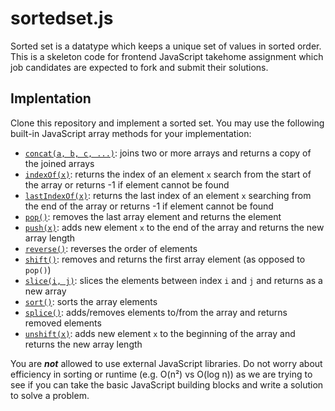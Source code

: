 # sortedset.js

Sorted set is a datatype which keeps a unique set of values in sorted order.
This is a skeleton code for frontend JavaScript takehome assignment which
job candidates are expected to fork and submit their solutions.

## Implentation

Clone this repository and implement a sorted set. You may use the following
built-in JavaScript array methods for your implementation:

* [`concat(a, b, c, ...)`](https://developer.mozilla.org/en-US/docs/Web/JavaScript/Reference/Global_Objects/Array/concat):
  joins two or more arrays and returns a copy of the
  joined arrays
* [`indexOf(x)`](https://developer.mozilla.org/en-US/docs/Web/JavaScript/Reference/Global_Objects/Array/indexOf):
  returns the index of an element `x` search from the start of
  the array or returns -1 if element cannot be found
* [`lastIndexOf(x)`](https://developer.mozilla.org/en-US/docs/Web/JavaScript/Reference/Global_Objects/Array/lastIndexOf):
  returns the last index of an element `x` searching from
  the end of the array or returns -1 if element cannot be found
* [`pop()`](https://developer.mozilla.org/en-US/docs/Web/JavaScript/Reference/Global_Objects/Array/pop):
  removes the last array element and returns the element
* [`push(x)`](https://developer.mozilla.org/en-US/docs/Web/JavaScript/Reference/Global_Objects/Array/push):
  adds new element `x` to the end of the array and returns the new array length
* [`reverse()`](https://developer.mozilla.org/en-US/docs/Web/JavaScript/Reference/Global_Objects/Array/reverse):
  reverses the order of elements
* [`shift()`](https://developer.mozilla.org/en-US/docs/Web/JavaScript/Reference/Global_Objects/Array/shift):
  removes and returns the first array element (as opposed to `pop()`)
* [`slice(i, j)`](https://developer.mozilla.org/en-US/docs/Web/JavaScript/Reference/Global_Objects/Array/slice):
  slices the elements between index `i` and `j` and returns as a new array
* [`sort()`](https://developer.mozilla.org/en-US/docs/Web/JavaScript/Reference/Global_Objects/Array/sort):
  sorts the array elements
* [`splice()`](https://developer.mozilla.org/en-US/docs/Web/JavaScript/Reference/Global_Objects/Array/splice):
  adds/removes elements to/from the array and returns removed elements
* [`unshift(x)`](https://developer.mozilla.org/en-US/docs/Web/JavaScript/Reference/Global_Objects/Array/unshift):
  adds new element `x` to the beginning of the array and returns the new array length

You are _**not**_ allowed to use external JavaScript libraries. Do not
worry about efficiency in sorting or runtime (e.g. O(n²) vs O(log n))
as we are trying to see if you can take the basic JavaScript building
blocks and write a solution to solve a problem.
